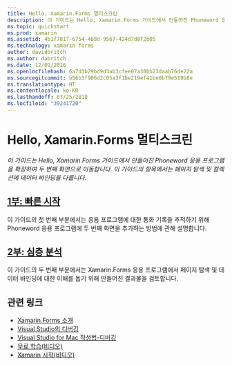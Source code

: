 ```yaml
---
title: Hello, Xamarin.Forms 멀티스크린
description: 이 가이드는 Hello, Xamarin.Forms 가이드에서 만들어진 Phoneword 응용 프로그램을 확장하여 두 번째 화면으로 이동합니다. 이 가이드의 항목에서는 페이지 탐색 및 컬렉션에 데이터 바인딩을 다룹니다.
ms.topic: quickstart
ms.prod: xamarin
ms.assetid: 4b1f7817-6754-4b8d-9567-424d7d8f2b05
ms.technology: xamarin-forms
author: davidbritch
ms.author: dabritch
ms.date: 12/02/2016
ms.openlocfilehash: 6a7d3b29bd9d3ab3cfee07a30bb23daab76de22a
ms.sourcegitcommit: b56b3f906d2c05a3f1be219ef41be8b79e519b8e
ms.translationtype: HT
ms.contentlocale: ko-KR
ms.lasthandoff: 07/25/2018
ms.locfileid: "39241720"
---
```

# <a name="hello-xamarinforms-multiscreen"></a>Hello, Xamarin.Forms 멀티스크린

_이 가이드는 Hello, Xamarin.Forms 가이드에서 만들어진 Phoneword 응용 프로그램을 확장하여 두 번째 화면으로 이동합니다. 이 가이드의 항목에서는 페이지 탐색 및 컬렉션에 데이터 바인딩을 다룹니다._

## <a name="part-1-quickstartxamarin-formsget-startedhello-xamarin-forms-multiscreenquickstartmd"></a>[1부: 빠른 시작](~/xamarin-forms/get-started/hello-xamarin-forms-multiscreen/quickstart.md)

이 가이드의 첫 번째 부분에서는 응용 프로그램에 대한 통화 기록을 추적하기 위해 Phoneword 응용 프로그램에 두 번째 화면을 추가하는 방법에 관해 설명합니다.

## <a name="part-2-deep-divexamarin-formsget-startedhello-xamarin-forms-multiscreendeepdivemd"></a>[2부: 심층 분석](~/xamarin-forms/get-started/hello-xamarin-forms-multiscreen/deepdive.md)

이 가이드의 두 번째 부분에서는 Xamarin.Forms 응용 프로그램에서 페이지 탐색 및 데이터 바인딩에 대한 이해를 돕기 위해 만들어진 결과물을 검토합니다.


## <a name="related-links"></a>관련 링크

- [Xamarin.Forms 소개](~/xamarin-forms/get-started/introduction-to-xamarin-forms.md)
- [Visual Studio의 디버깅](http://msdn.microsoft.com/library/k0k771bt%28v=vs.90%29.aspx)
- [Visual Studio for Mac 작성법-디버깅](https://github.com/xamarin/recipes/tree/master/Recipes/cross-platform/ide/debugging)
- [무료 학습(비디오)](https://university.xamarin.com/self-guided)
- [Xamarin 시작(비디오)](https://developer.xamarin.com/videos/)
